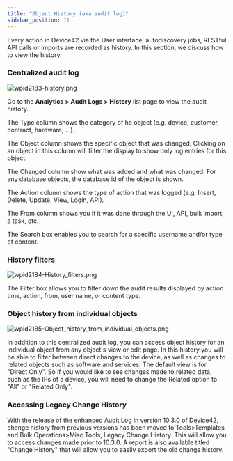 ```yaml
---
title: "Object History (aka audit log)"
sidebar_position: 11
---
```


Every action in Device42 via the User interface, autodiscovery jobs, RESTful API calls or imports are recorded as history. In this section, we discuss how to view the history.

### Centralized audit log

![wpid2183-history.png](/assets/images/wpid2183-history.png)

Go to the **Analytics > Audit Logs > History** list page to view the audit history.

The Type column shows the category of he object (e.g. device, customer, contract, hardware, ...).

The Object column shows the specific object that was changed. Clicking on an object in this column will filter the display to show only log entries for this object.

The Changed column show what was added and what was changed. For any database objects, the database id of the object is shown.

The Action column shows the type of action that was logged (e.g. Insert, Delete, Update, View, Login, API).

The From column shows you if it was done through the UI, API, bulk import, a task, etc.

The Search box enables you to search for a specific username and/or type of content.

### History filters

![wpid2184-History_filters.png](/assets/images/wpid2184-History_filters.png)

The Filter box allows you to filter down the audit results displayed by action time, action, from, user name, or content type.

### Object history from individual objects

![wpid2185-Object_history_from_individual_objects.png](/assets/images/wpid2185-Object_history_from_individual_objects.png)

In addition to this centralized audit log, you can access object history for an individual object from any object's view or edit page. In this history you will be able to filter between direct changes to the device, as well as changes to related objects such as software and services. The default view is for "Direct Only". So if you would like to see changes made to related data, such as the IPs of a device, you will need to change the Related option to "All" or "Related Only".

### Accessing Legacy Change History

With the release of the enhanced Audit Log in version 10.3.0 of Device42, change history from previous versions has been moved to Tools>Templates and Bulk Operations>Misc Tools, Legacy Change History. This will allow you to access changes made prior to 10.3.0. A report is also available titled "Change History" that will allow you to easily export the old change history.
